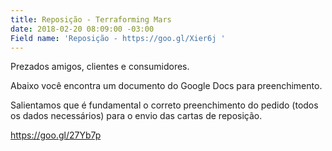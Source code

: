 ```yaml
---
title: Reposição - Terraforming Mars
date: 2018-02-20 08:09:00 -03:00
Field name: 'Reposição - https://goo.gl/Xier6j '
---
```


Prezados amigos, clientes e consumidores. 

Abaixo você encontra um documento do Google Docs para preenchimento. 

Salientamos que é fundamental o correto preenchimento do pedido (todos os dados necessários) para o envio das cartas de reposição. 
 
https://goo.gl/27Yb7p
